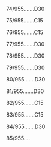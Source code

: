 74/955.......D30 


75/955.......C15 


76/955.......C15 


77/955.......D30 


78/955.......D30 


79/955.......D30 


80/955.......D30 


81/955.......D30 


82/955.......C15 


83/955.......C15 


84/955.......D30 


85/955.... 

